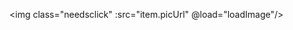 ﻿<!-- class="needsclick" fastclick Don't block the click process -->
<!-- @load="loadImage" carousel render too late cause height wrong -->
<img class="needsclick" :src="item.picUrl" @load="loadImage"/>
